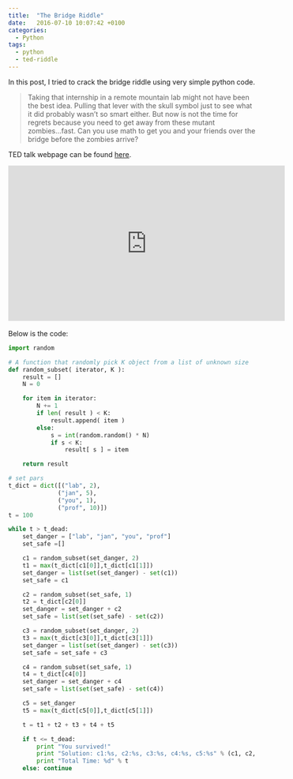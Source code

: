 ```yaml
---
title:  "The Bridge Riddle"
date:   2016-07-10 10:07:42 +0100
categories:
  - Python
tags:
  - python
  - ted-riddle
---
```


In this post, I tried to crack the bridge riddle using very simple python code.

> Taking that internship in a remote mountain lab might not have been the best idea. Pulling that lever with the skull symbol just to see what it did probably wasn’t so smart either. But now is not the time for regrets because you need to get away from these mutant zombies...fast. Can you use math to get you and your friends over the bridge before the zombies arrive?

TED talk webpage can be found [here][ted-talk].

<iframe width="560" height="315" src="https://www.youtube.com/embed/7yDmGnA8Hw0" frameborder="0" allowfullscreen></iframe>
<br><br>
Below is the code:

```python
import random

# A function that randomly pick K object from a list of unknown size
def random_subset( iterator, K ):
    result = []
    N = 0

    for item in iterator:
        N += 1
        if len( result ) < K:
            result.append( item )
        else:
            s = int(random.random() * N)
            if s < K:
                result[ s ] = item

    return result
```

```python
# set pars
t_dict = dict([("lab", 2),
              ("jan", 5),
              ("you", 1),
              ("prof", 10)])
t = 100
```

```python
while t > t_dead:
    set_danger = ["lab", "jan", "you", "prof"]
    set_safe =[]

    c1 = random_subset(set_danger, 2)
    t1 = max(t_dict[c1[0]],t_dict[c1[1]])
    set_danger = list(set(set_danger) - set(c1))
    set_safe = c1

    c2 = random_subset(set_safe, 1)
    t2 = t_dict[c2[0]]
    set_danger = set_danger + c2
    set_safe = list(set(set_safe) - set(c2))

    c3 = random_subset(set_danger, 2)
    t3 = max(t_dict[c3[0]],t_dict[c3[1]])
    set_danger = list(set(set_danger) - set(c3))
    set_safe = set_safe + c3

    c4 = random_subset(set_safe, 1)
    t4 = t_dict[c4[0]]
    set_danger = set_danger + c4
    set_safe = list(set(set_safe) - set(c4))

    c5 = set_danger
    t5 = max(t_dict[c5[0]],t_dict[c5[1]])

    t = t1 + t2 + t3 + t4 + t5

    if t <= t_dead:
        print "You survived!"
        print "Solution: c1:%s, c2:%s, c3:%s, c4:%s, c5:%s" % (c1, c2, c3, c4, c5)
        print "Total Time: %d" % t
    else: continue
```




[ted-talk]: https://ed.ted.com/lessons/can-you-solve-the-bridge-riddle-alex-gendler
